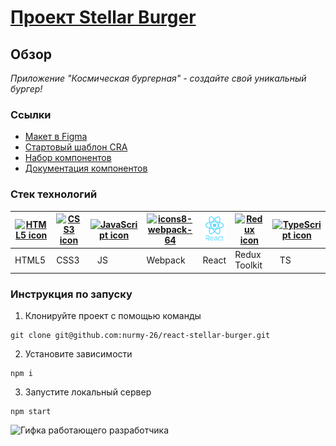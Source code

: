 # [Проект Stellar Burger](https://nurmy-26.github.io/react-stellar-burger/)

## Обзор
*Приложение "Космическая бургерная" - создайте свой уникальный бургер!*

### Ссылки
* [Макет в Figma](https://bit.ly/3IZ7rSr)
* [Стартовый шаблон CRA](https://create-react-app.dev/)
* [Набор компонентов](https://www.npmjs.com/package/@ya.praktikum/react-developer-burger-ui-components)
* [Документация компонентов](https://yandex-practicum.github.io/react-developer-burger-ui-components/docs/)

### Стек технологий
<a href="https://htmlbook.ru/html5"><img src="https://i.ibb.co/gtQd9YB/free-icon-html-5-5968267.png" width="50" height="50" alt = "HTML5 icon"> |  </a><a href="https://htmlbook.ru/css3"><img src="https://i.ibb.co/0ZFNwk7/free-icon-css-3-5968242.png" width="50" height="50" alt = "CSS3 icon"></a> |  <a href="https://developer.mozilla.org/en-US/docs/Web/JavaScript"><img src="https://i.ibb.co/XW2SHkT/free-icon-js-5968292.png" width="50" height="50" alt = "JavaScript icon"></a> |  <a href="https://webpack.js.org/"><img src="https://i.ibb.co/7CqRLMX/icons8-webpack-64.png" alt="icons8-webpack-64" width="50" height="50" alt = "Webpack icon"></a> |  <a href="https://react.dev/"><img src="https://github.com/devicons/devicon/blob/master/icons/react/react-original-wordmark.svg" title="React" alt="React" width="40" height="40"/></a> |  <a href="https://redux-toolkit.js.org/"><img src="https://redux.js.org/img/redux.svg" width="50" height="50" alt = "Redux icon"></a> | <a href="https://www.typescriptlang.org/"><img src="https://www.svgrepo.com/show/374144/typescript.svg" width="50" height="50" alt = "TypeScript icon"></a>
| --- | --- | --- | --- | --- | --- | --- |
| HTML5 | CSS3 | &nbsp;&nbsp;&nbsp;JS | Webpack | React | Redux Toolkit | &nbsp;&nbsp;&nbsp;TS |

### Инструкция по запуску
1. Клонируйте проект с помощью команды

```shell
git clone git@github.com:nurmy-26/react-stellar-burger.git
```

2. Установите зависимости

```shell
npm i
```

3. Запустите локальный сервер
```shell
npm start
```

<img src="https://media.giphy.com/media/v1.Y2lkPTc5MGI3NjExenJoY3M4Z29zNnkyMzZnN25mZTFjazNla3l6aGIxbTUxeXU2bmhmbiZlcD12MV9pbnRlcm5hbF9naWZfYnlfaWQmY3Q9Zw/k0ijJhqrUP4T2EvmJ1/giphy.gif" width="200" height="145" alt = "Гифка работающего разработчика"/>
